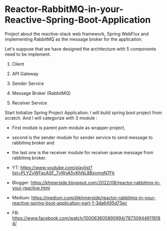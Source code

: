# Reactor-RabbitMQ-in-your-Reactive-Spring-Boot-Application
Project about the reactive-stack web framework, Spring WebFlux and implementing RabbitMQ as the message broker for the application.

Let's suppose that we have designed the architecture with 5 components need to be implement.

1. Client

2. API Gateway

3. Sender Service

4. Message Broker (RabbitMQ)

5. Receiver Service

Start Initialize Spring Project Application: 
I will build spring boot project from scratch. And I will categorize with 3 module : 
- First module is parent pom module as wrapper project, 
- second is the sender module for sender service to 
send message to rabbitmq broker and 
- the last one is the receiver module for receiver queue message from rabbitmq broker. 

- YT: https://www.youtube.com/playlist?list=PLYZvWFacASF_7vWvA5yKhNL8BxvmgN7Fk

- Blogger: https://khmerside.blogspot.com/2022/08/reactor-rabbitmq-in-your-reactive.html

- Medium: https://medium.com/@khmerside/reactor-rabbitmq-in-your-reactive-spring-boot-application-part-1-3da6495d73ec

- FB: https://www.facebook.com/watch/100063605890994/787309449118184/

